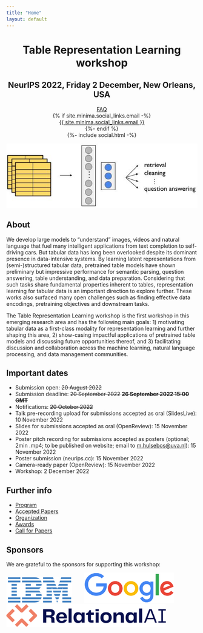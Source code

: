 ```yaml
---
title: "Home"
layout: default
---
```


<div align="center">
<h1><b>Table Representation Learning workshop</b></h1>
<h2>NeurIPS 2022, Friday 2 December, <b>New Orleans, USA</b></h2>
<div>
<div>
<a href="https://groups.google.com/g/table-representation-learning-workshop" target="blank">FAQ</a>
</div>
{% if site.minima.social_links.email -%}
<div>
<a class="u-email" href="mailto:{{ site.minima.social_links.email }}">{{ site.minima.social_links.email }}</a>
</div>
{%- endif %}
<div class="social-links">
    {%- include social.html -%}
</div>
</div>
</div>

<p align="center">
    <img src="assets/trl_workshop.jpg"/>
</p>


## **About**

We develop large models to “understand” images, videos and natural language that fuel many intelligent applications from text completion to self-driving cars. But tabular data has long been overlooked despite its dominant presence in data-intensive systems. By learning latent representations from (semi-)structured tabular data, pretrained table models have shown preliminary but impressive performance for semantic parsing, question answering, table understanding, and data preparation. Considering that such tasks share fundamental properties inherent to tables, representation learning for tabular data is an important direction to explore further. These works also surfaced many open challenges such as finding effective data encodings, pretraining objectives and downstream tasks.

The Table Representation Learning workshop is the first workshop in this emerging research area and has the following main goals: 1) motivating tabular data as a first-class modality for representation learning and further shaping this area, 2) show-casing impactful applications of pretrained table models and discussing future opportunities thereof, and 3) facilitating discussion and collaboration across the machine learning, natural language processing, and data management communities.


## **Important dates**
- Submission open: <s>20 August 2022</s>
- Submission deadline: <s>20 September 2022</s> <s><b>26 September 2022 15:00 GMT</b></s>
- Notifications: <s>20 October 2022</s>
- Talk pre-recording upload for submissions accepted as oral (SlidesLive): 10 November 2022
- Slides for submissions accepted as oral (OpenReview): 15 November 2022
- Poster pitch recording for submissions accepted as posters (optional; 2min .mp4; to be published on website; email to m.hulsebos@uva.nl): 15 November 2022
- Poster submission (neurips.cc): 15 November 2022
- Camera-ready paper (OpenReview): 15 November 2022
- Workshop: 2 December 2022


## **Further info**
- [Program](https://table-representation-learning.github.io/program.html)
- [Accepted Papers](https://table-representation-learning.github.io/accepted-papers.html)
- [Organization](https://table-representation-learning.github.io/organization.html)
- [Awards](https://table-representation-learning.github.io/awards.html)
- [Call for Papers](https://table-representation-learning.github.io/call-for-papers.html)

<!-- 
## **Speakers**
<table border="0" style="border:none; padding:0, border-collapse:collapse; cellspacing:0; cellpadding:0" >
    <tr style="border:none"  align="left">
      <td style="border:none" width="33%"><a href="https://ai.facebook.com/people/alon-halevy/" target="blank"><img src="assets/ah.jpg" width="150px" align="bottom" style="border-radius: 50%"></a></td>
      <td style="border:none" width="33%"><a href="http://www.phontron.com/" target="blank"><img src="assets/gn.jpg" width="150px" align="bottom" style="border-radius: 50%"></a></td>
      <td style="border:none" width="33%"><a href="https://jungyhuk.github.io/" target="blank"><img src="assets/xc.jpg" width="150px" align="bottom" style="border-radius: 50%"></a></td>   
    </tr>
    <tr style="border:none" align="left">
      <td style="border:none" bgcolor="white"><a href="https://ai.facebook.com/people/alon-halevy/" target="blank">Alon Halevy<br>Meta AI</a></td>
      <td style="border:none" bgcolor="white"><a href="http://www.phontron.com/" target="blank">Graham Neubig<br>CMU</a></td>
      <td style="border:none" bgcolor="white"><a href="https://jungyhuk.github.io/" target="blank">Xinyun Chen<br>Google Brain</a></td>
    </tr>
    <tr style="border:none" align="left">
      <td style="border:none" width="33%"><a href="https://www.informatik.tu-darmstadt.de/fb20/organisation_fb20/professuren_und_gruppenleitungen/fb20professuren_und_gruppenleitungen_detailseite_21760.de.jsp" target="blank"><img src="assets/cb.jpg" width="150px" align="bottom" style="border-radius: 50%"></a></td>   
      <td style="border:none" width="33%"><a href="http://web.cse.ohio-state.edu/~sun.397/" target="blank"><img src="assets/hs.jpg" width="150px" align="bottom" style="border-radius: 50%"></a></td>
      <td style="border:none" width="33%"><a href="https://hci.stanford.edu/~cagatay/" target="blank"><img src="assets/cd.jpg" width="150px" align="bottom" style="border-radius: 50%"></a></td>
    <tr style="border:none" align="left">
      <td style="border:none" bgcolor="white"><a href="https://www.informatik.tu-darmstadt.de/fb20/organisation_fb20/professuren_und_gruppenleitungen/fb20professuren_und_gruppenleitungen_detailseite_21760.de.jsp" target="blank">Carsten Binnig<br>TU Darmstadt</a></td>
      <td style="border:none" bgcolor="white"><a href="http://web.cse.ohio-state.edu/~sun.397/" target="blank">Huan Sun<br>Ohio State University</a></td>
      <td style="border:none" bgcolor="white"><a href="https://hci.stanford.edu/~cagatay/" target="blank">Çağatay Demiralp<br>Sigma Computing</a></td>   
    </tr>
</table> -->


## **Sponsors**
We are grateful to the sponsors for supporting this workshop:

<a href="https://ibm.com" target="blank"><img src="assets/ibm-logo-small.svg" height="70"/></a>&emsp;&emsp;
<a href="https://google.com" target="blank"><img src="assets/google-logo.png" height="80"/></a>&emsp;&emsp;
<a href="https://relational.ai" target="blank"><img src="assets/rai-logo.svg" height="60"/></a>
<br>
<br>
